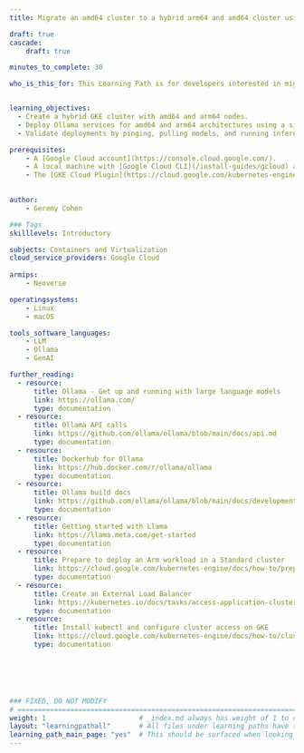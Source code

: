 ```yaml
---
title: Migrate an amd64 cluster to a hybrid arm64 and amd64 cluster using a multi-arch container image on GKE using Ollama

draft: true
cascade:
    draft: true

minutes_to_complete: 30

who_is_this_for: This Learning Path is for developers interested in migrating a homogeneous (amd64 K8s) cluster to a hybrid (arm64 and amd64) cluster using a multi-architecture container image on GKE. This Learning Path demonstrates the migration using Ollama. 


learning_objectives:
  - Create a hybrid GKE cluster with amd64 and arm64 nodes.
  - Deploy Ollama services for amd64 and arm64 architectures using a single multi-architecture container image.
  - Validate deployments by pinging, pulling models, and running inferences to compare architecture performance.

prerequisites:
    - A [Google Cloud account](https://console.cloud.google.com/).
    - A local machine with [Google Cloud CLI](/install-guides/gcloud) and [kubectl](/install-guides/kubectl/) installed.
    - The [GKE Cloud Plugin](https://cloud.google.com/kubernetes-engine/docs/how-to/cluster-access-for-kubectl#gcloud) installed.
   

author:
    - Geremy Cohen

### Tags
skilllevels: Introductory

subjects: Containers and Virtualization
cloud_service_providers: Google Cloud
    
armips:
    - Neoverse

operatingsystems:
    - Linux
    - macOS

tools_software_languages:
    - LLM
    - Ollama
    - GenAI

further_reading:
  - resource:
      title: Ollama - Get up and running with large language models
      link: https://ollama.com/
      type: documentation
  - resource:
      title: Ollama API calls
      link: https://github.com/ollama/ollama/blob/main/docs/api.md
      type: documentation
  - resource:
      title: Dockerhub for Ollama
      link: https://hub.docker.com/r/ollama/ollama
      type: documentation
  - resource:
      title: Ollama build docs
      link: https://github.com/ollama/ollama/blob/main/docs/development.md
      type: documentation
  - resource:
      title: Getting started with Llama
      link: https://llama.meta.com/get-started
      type: documentation
  - resource:
      title: Prepare to deploy an Arm workload in a Standard cluster
      link: https://cloud.google.com/kubernetes-engine/docs/how-to/prepare-arm-workloads-for-deployment
      type: documentation
  - resource:
      title: Create an External Load Balancer 
      link: https://kubernetes.io/docs/tasks/access-application-cluster/create-external-load-balancer/
      type: documentation
  - resource:
      title: Install kubectl and configure cluster access on GKE
      link: https://cloud.google.com/kubernetes-engine/docs/how-to/cluster-access-for-kubectl
      type: documentation

    




### FIXED, DO NOT MODIFY
# ================================================================================
weight: 1                       # _index.md always has weight of 1 to order correctly
layout: "learningpathall"       # All files under learning paths have this same wrapper
learning_path_main_page: "yes"  # This should be surfaced when looking for related content. Only set for _index.md of learning path content.
---
```

